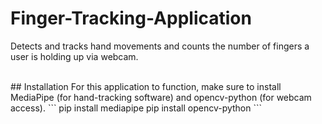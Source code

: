 # Finger-Tracking-Application
Detects and tracks hand movements and counts the number of fingers a user is holding up via webcam.

<br/>
## Installation
For this application to function, make sure to install MediaPipe (for hand-tracking software) and opencv-python (for webcam access).
```
pip install mediapipe
pip install opencv-python
```
